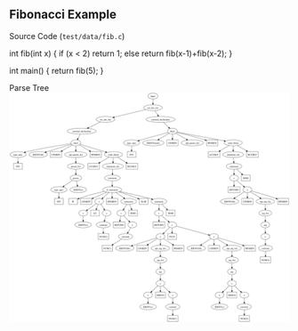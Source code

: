 ## Fibonacci Example

Source Code (`test/data/fib.c`)

  int fib(int x) {
    if (x < 2) return 1;
    else return fib(x-1)+fib(x-2);
  }

  int main() {
    return fib(5);
  }

Parse Tree
![Parse Tree](img/fib_parse.jpg)

